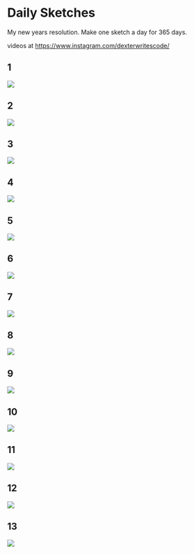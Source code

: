 # Daily Sketches
My new years resolution. Make one sketch a day for 365 days. 

videos at https://www.instagram.com/dexterwritescode/

## 1
![](thumbnails/01-01-17.png)
## 2
![](thumbnails/01-02-17.png)
## 3
![](thumbnails/01-03-17.png)
## 4
![](thumbnails/01-04-17.png)
## 5
![](thumbnails/01-05-17.png)
## 6
![](thumbnails/01-06-17.png)
## 7
![](thumbnails/01-07-17.png)
## 8
![](thumbnails/01-08-17.png)
## 9
![](thumbnails/01-09-17.png)
## 10
![](thumbnails/01-10-17.png)
## 11
![](thumbnails/01-11-17.png)
## 12
![](thumbnails/01-12-17.png)
## 13
![](thumbnails/01-13-17.png)
